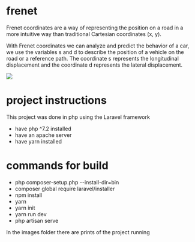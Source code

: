 # frenet

Frenet coordinates are a way of representing the position on a road in a more intuitive way than traditional Cartesian coordinates (x, y).

With Frenet coordinates we can analyze and predict the behavior of a car, we use the variables s and d to describe the position of a vehicle on the road or a reference path. The coordinate s represents the longitudinal displacement and the coordinate d represents the lateral displacement.


<image src="https://miro.medium.com/max/811/1*5GOl9obKA0Qv4SpxTYkJAQ.png"></image>

# project instructions

This project was done in php using the Laravel framework

- have php ^7.2 installed
- have an apache server
- have yarn installed

# commands for build

- php composer-setup.php --install-dir=bin
- composer global require laravel/installer
- npm install
- yarn
- yarn init
- yarn run dev
- php artisan serve

In the images folder there are prints of the project running
